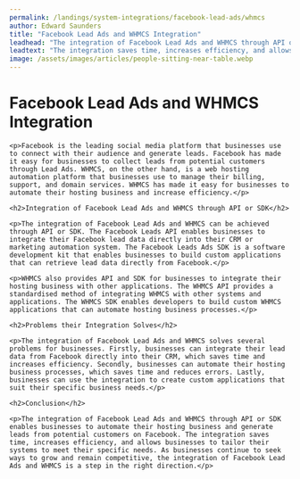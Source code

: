 ```yaml
---
permalink: /landings/system-integrations/facebook-lead-ads/whmcs
author: Edward Saunders
title: "Facebook Lead Ads and WHMCS Integration"
leadhead: "The integration of Facebook Lead Ads and WHMCS through API or SDK enables businesses to automate their hosting business and generate leads from potential customers on Facebook"
leadtext: "The integration saves time, increases efficiency, and allows businesses to tailor their systems to meet their specific needs. As businesses continue to seek ways to grow and remain competitive, the integration of Facebook Lead Ads and WHMCS is a step in the right direction."
image: /assets/images/articles/people-sitting-near-table.webp
---
```

<div class="arttext">
	<h1>Facebook Lead Ads and WHMCS Integration</h1>

	<p>Facebook is the leading social media platform that businesses use to connect with their audience and generate leads. Facebook has made it easy for businesses to collect leads from potential customers through Lead Ads. WHMCS, on the other hand, is a web hosting automation platform that businesses use to manage their billing, support, and domain services. WHMCS has made it easy for businesses to automate their hosting business and increase efficiency.</p>

	<h2>Integration of Facebook Lead Ads and WHMCS through API or SDK</h2>

	<p>The integration of Facebook Lead Ads and WHMCS can be achieved through API or SDK. The Facebook Leads API enables businesses to integrate their Facebook lead data directly into their CRM or marketing automation system. The Facebook Leads Ads SDK is a software development kit that enables businesses to build custom applications that can retrieve lead data directly from Facebook.</p>

	<p>WHMCS also provides API and SDK for businesses to integrate their hosting business with other applications. The WHMCS API provides a standardised method of integrating WHMCS with other systems and applications. The WHMCS SDK enables developers to build custom WHMCS applications that can automate hosting business processes.</p>

	<h2>Problems their Integration Solves</h2>

	<p>The integration of Facebook Lead Ads and WHMCS solves several problems for businesses. Firstly, businesses can integrate their lead data from Facebook directly into their CRM, which saves time and increases efficiency. Secondly, businesses can automate their hosting business processes, which saves time and reduces errors. Lastly, businesses can use the integration to create custom applications that suit their specific business needs.</p>

	<h2>Conclusion</h2>

	<p>The integration of Facebook Lead Ads and WHMCS through API or SDK enables businesses to automate their hosting business and generate leads from potential customers on Facebook. The integration saves time, increases efficiency, and allows businesses to tailor their systems to meet their specific needs. As businesses continue to seek ways to grow and remain competitive, the integration of Facebook Lead Ads and WHMCS is a step in the right direction.</p>

</div>